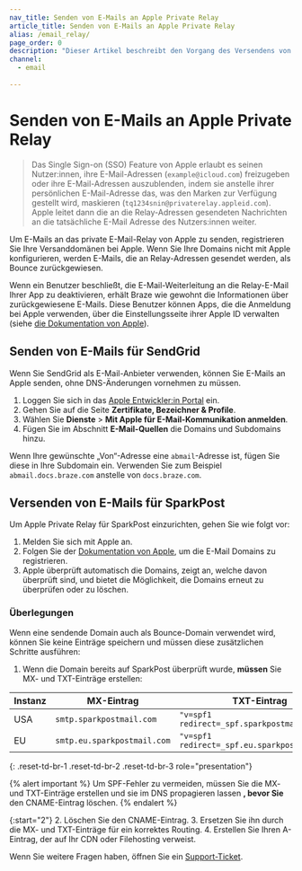 ```yaml
---
nav_title: Senden von E-Mails an Apple Private Relay
article_title: Senden von E-Mails an Apple Private Relay
alias: /email_relay/
page_order: 0
description: "Dieser Artikel beschreibt den Vorgang des Versendens von E-Mails an Apple Private Relay."
channel:
  - email
  
---
```


# Senden von E-Mails an Apple Private Relay

> Das Single Sign-on (SSO) Feature von Apple erlaubt es seinen Nutzer:innen, ihre E-Mail-Adressen (`example@icloud.com`) freizugeben oder ihre E-Mail-Adressen auszublenden, indem sie anstelle ihrer persönlichen E-Mail-Adresse das, was den Marken zur Verfügung gestellt wird, maskieren (`tq1234snin@privaterelay.appleid.com`). Apple leitet dann die an die Relay-Adressen gesendeten Nachrichten an die tatsächliche E-Mail Adresse des Nutzers:innen weiter. 

Um E-Mails an das private E-Mail-Relay von Apple zu senden, registrieren Sie Ihre Versanddomänen bei Apple. Wenn Sie Ihre Domains nicht mit Apple konfigurieren, werden E-Mails, die an Relay-Adressen gesendet werden, als Bounce zurückgewiesen.

Wenn ein Benutzer beschließt, die E-Mail-Weiterleitung an die Relay-E-Mail Ihrer App zu deaktivieren, erhält Braze wie gewohnt die Informationen über zurückgewiesene E-Mails. Diese Benutzer können Apps, die die Anmeldung bei Apple verwenden, über die Einstellungsseite ihrer Apple ID verwalten (siehe [die Dokumentation von Apple](https://support.apple.com/en-us/HT210426)).

## Senden von E-Mails für SendGrid

Wenn Sie SendGrid als E-Mail-Anbieter verwenden, können Sie E-Mails an Apple senden, ohne DNS-Änderungen vornehmen zu müssen. 

1. Loggen Sie sich in das [Apple Entwickler:in Portal](https://developer.apple.com/) ein.
2. Gehen Sie auf die Seite **Zertifikate, Bezeichner & Profile**.
3. Wählen Sie **Dienste** > **Mit Apple für E-Mail-Kommunikation anmelden**.
4. Fügen Sie im Abschnitt **E-Mail-Quellen** die Domains und Subdomains hinzu.

Wenn Ihre gewünschte „Von“-Adresse eine `abmail`-Adresse ist, fügen Sie diese in Ihre Subdomain ein. Verwenden Sie zum Beispiel `abmail.docs.braze.com` anstelle von `docs.braze.com`.

## Versenden von E-Mails für SparkPost

Um Apple Private Relay für SparkPost einzurichten, gehen Sie wie folgt vor: 

1. Melden Sie sich mit Apple an.
2. Folgen Sie der [Dokumentation von Apple](https://developer.apple.com/help/account/configure-app-capabilities/configure-private-email-relay-service), um die E-Mail Domains zu registrieren.
3. Apple überprüft automatisch die Domains, zeigt an, welche davon überprüft sind, und bietet die Möglichkeit, die Domains erneut zu überprüfen oder zu löschen.

### Überlegungen

Wenn eine sendende Domain auch als Bounce-Domain verwendet wird, können Sie keine Einträge speichern und müssen diese zusätzlichen Schritte ausführen:

1. Wenn die Domain bereits auf SparkPost überprüft wurde, **müssen** Sie MX- und TXT-Einträge erstellen: 

| Instanz | MX-Eintrag                   | TXT-Eintrag                                    |
|----------|-----------------------------|-----------------------------------------------|
| USA       | `smtp.sparkpostmail.com`    | `"v=spf1 redirect=_spf.sparkpostmail.com"`    |
| EU       | `smtp.eu.sparkpostmail.com` | `"v=spf1 redirect=_spf.eu.sparkpostmail.com"` |
{: .reset-td-br-1 .reset-td-br-2 .reset-td-br-3 role="presentation"}

{% alert important %}
Um SPF-Fehler zu vermeiden, müssen Sie die MX- und TXT-Einträge erstellen und sie im DNS propagieren lassen **, bevor Sie** den CNAME-Eintrag löschen.
{% endalert %}

{:start="2"}
2\. Löschen Sie den CNAME-Eintrag.
3\. Ersetzen Sie ihn durch die MX- und TXT-Einträge für ein korrektes Routing.
4\. Erstellen Sie Ihren A-Eintrag, der auf Ihr CDN oder Filehosting verweist.

Wenn Sie weitere Fragen haben, öffnen Sie ein [Support-Ticket]({{site.baseurl}}/braze_support/).
